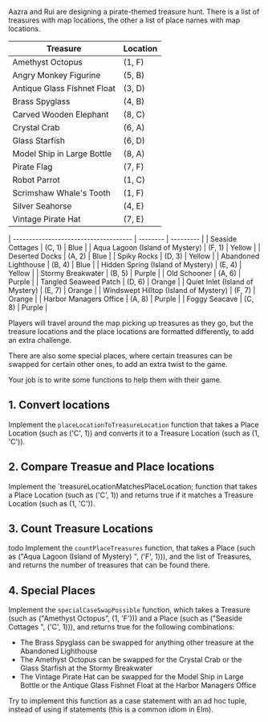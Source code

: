 Aazra and Rui are designing a pirate-themed treasure hunt. There is a list of treasures with map locations, the other a list of place names with map locations.

| Treasure                    | Location |
| --------------------------- | -------- |
| Amethyst Octopus            | (1, F)   |
| Angry Monkey Figurine       | (5, B)   |
| Antique Glass Fishnet Float | (3, D)   |
| Brass Spyglass              | (4, B)   |
| Carved Wooden Elephant      | (8, C)   |
| Crystal Crab                | (6, A)   |
| Glass Starfish              | (6, D)   |
| Model Ship in Large Bottle  | (8, A)   |
| Pirate Flag                 | (7, F)   |
| Robot Parrot                | (1, C)   |
| Scrimshaw Whale's Tooth     | (1, F)   |
| Silver Seahorse             | (4, E)   |
| Vintage Pirate Hat          | (7, E)   |

| ------------------------------------- | -------- | --------- |
| Seaside Cottages                      | (C, 1) | Blue      |
| Aqua Lagoon (Island of Mystery)       | (F, 1) | Yellow    |
| Deserted Docks                        | (A, 2) | Blue      |
| Spiky Rocks                           | (D, 3) | Yellow    |
| Abandoned Lighthouse                  | (B, 4) | Blue      |
| Hidden Spring (Island of Mystery)     | (E, 4) | Yellow    |
| Stormy Breakwater                     | (B, 5) | Purple    |
| Old Schooner                          | (A, 6) | Purple    |
| Tangled Seaweed Patch                 | (D, 6) | Orange    |
| Quiet Inlet (Island of Mystery)       | (E, 7) | Orange    |
| Windswept Hilltop (Island of Mystery) | (F, 7) | Orange    |
| Harbor Managers Office                | (A, 8) | Purple    |
| Foggy Seacave                         | (C, 8) | Purple    |

Players will travel around the map picking up treasures as they go, but the treasure locations and the place locations are formatted differently, to add an extra challenge.

There are also some special places, where certain treasures can be swapped for certain other ones, to add an extra twist to the game.

Your job is to write some functions to help them with their game.

## 1. Convert locations

Implement the `placeLocationToTreasureLocation` function that takes a Place Location (such as ('C', 1)) and converts it to a Treasure Location (such as (1, 'C')).
​

## 2. Compare Treasue and Place locations

Implement the `treasureLocationMatchesPlaceLocation; function that takes a Place Location (such as ('C', 1)) and returns true if it matches a Treasure Location (such as (1, 'C')).

## 3. Count Treasure Locations

todo
Implement the `countPlaceTreasures` function, that takes a Place (such as ("Aqua Lagoon (Island of Mystery) ", ('F', 1))), and the list of Treasures, and returns the number of treasures that can be found there.

## 4. Special Places

Implement the `specialCaseSwapPossible` function, which takes a Treasure (such as ("Amethyst Octopus", (1, 'F'))) and a Place (such as ("Seaside Cottages ", ('C', 1))), and returns true for the following combinations:

- The Brass Spyglass can be swapped for anything other treasure at the Abandoned Lighthouse
- The Amethyst Octopus can be swapped for the Crystal Crab or the Glass Starfish at the Stormy Breakwater
- The Vintage Pirate Hat can be swapped for the Model Ship in Large Bottle or the Antique Glass Fishnet Float at the Harbor Managers Office

Try to implement this function as a case statement with an ad hoc tuple, instead of using if statements (this is a common idiom in Elm).
